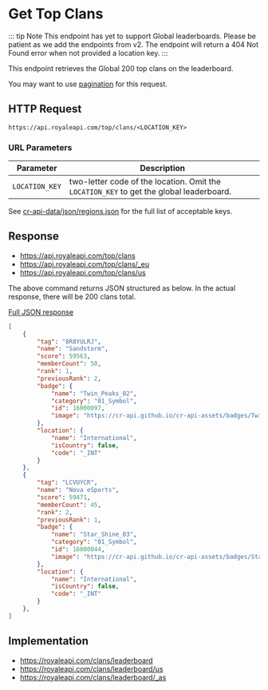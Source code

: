 # Get Top Clans

::: tip Note
This endpoint has yet to support Global leaderboards. Please be patient as we add the endpoints from v2. The endpoint will return a 404 Not Found error when not provided a location key.
:::

This endpoint retrieves the Global 200 top clans on the leaderboard.

You may want to use [pagination](pagination) for this request.

## HTTP Request

`https://api.royaleapi.com/top/clans/<LOCATION_KEY>`

### URL Parameters

Parameter | Description
--- | ---
`LOCATION_KEY` | two-letter code of the location. Omit the `LOCATION_KEY` to get the global leaderboard.

  See [cr-api-data/json/regions.json](https://github.com/RoyaleAPI/cr-api-data/blob/master/json/regions.json) for the full list of acceptable keys.

## Response

- https://api.royaleapi.com/top/clans
- https://api.royaleapi.com/top/clans/_eu
- https://api.royaleapi.com/top/clans/us

The above command returns JSON structured as below. In the actual response, there will be 200 clans total.

<a href="/json/top_clans.json">Full JSON response</a>

```json
[
    {
        "tag": "8R8YULRJ",
        "name": "Sandstorm",
        "score": 59563,
        "memberCount": 50,
        "rank": 1,
        "previousRank": 2,
        "badge": {
            "name": "Twin_Peaks_02",
            "category": "01_Symbol",
            "id": 16000097,
            "image": "https://cr-api.github.io/cr-api-assets/badges/Twin_Peaks_02.png"
        },
        "location": {
            "name": "International",
            "isCountry": false,
            "code": "_INT"
        }
    },
    {
        "tag": "LCVUYCR",
        "name": "Nova eSports",
        "score": 59471,
        "memberCount": 45,
        "rank": 2,
        "previousRank": 1,
        "badge": {
            "name": "Star_Shine_03",
            "category": "01_Symbol",
            "id": 16000044,
            "image": "https://cr-api.github.io/cr-api-assets/badges/Star_Shine_03.png"
        },
        "location": {
            "name": "International",
            "isCountry": false,
            "code": "_INT"
        }
    },
]
```

## Implementation

- https://royaleapi.com/clans/leaderboard
- https://royaleapi.com/clans/leaderboard/us
- https://royaleapi.com/clans/leaderboard/_as
